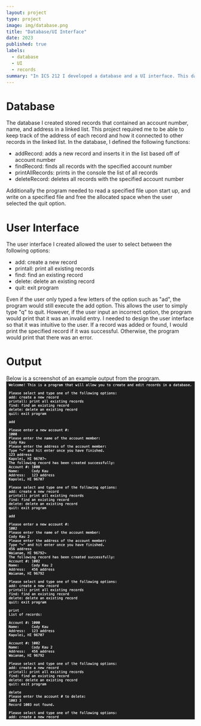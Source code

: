 ```yaml
---
layout: project
type: project
image: img/database.png
title: "Database/UI Interface"
date: 2023
published: true
labels:
  - database
  - UI
  - records
summary: "In ICS 212 I developed a database and a UI interface. This database would read records from a file and accept user input. The user would be able to add, remove, find, and print records."
---
```


# Database
The database I created stored records that contained an account number, name, and address in a linked list. This project required me to be able to keep track of the address of each record and how it connected to other records in the linked list. In the database, I defined the following functions:
  - addRecord: adds a new record and inserts it in the list based off of account number
  - findRecord: finds all records with the specified account number
  - printAllRecords: prints in the console the list of all records
  - deleteRecord: deletes all records with the specified account number

Additionally the program needed to read a specified file upon start up, and write on a specified file and free the allocated space when the user selected the quit option.

# User Interface
The user interface I created allowed the user to select between the following options:
  - add: create a new record
  - printall: print all existing records
  - find: find an existing record
  - delete: delete an existing record
  - quit: exit program

Even if the user only typed a few letters of the option such as "ad", the program would still execute the add option. This allows the user to simply type "q" to quit. However, if the user input an incorrect option, the program would print that it was an invalid entry. I needed to design the user interface so that it was intuitive to the user. If a record was added or found, I would print the specified record if it was successful. Otherwise, the program would print that there was an error.

# Output
Below is a screenshot of an example output from the program.
<img class="img-fluid" src="../img/userinterface.png">
